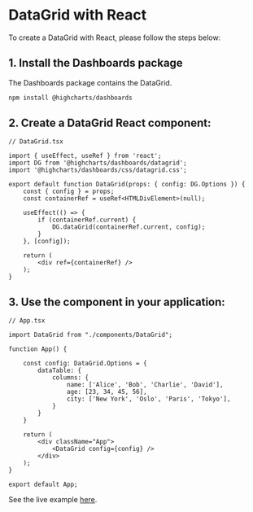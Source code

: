 DataGrid with React
===

To create a DataGrid with React, please follow the steps below:

## 1. Install the Dashboards package
The Dashboards package contains the DataGrid.
```bash
npm install @highcharts/dashboards
````

## 2. Create a DataGrid React component:

```tsx
// DataGrid.tsx

import { useEffect, useRef } from 'react';
import DG from '@highcharts/dashboards/datagrid';
import '@highcharts/dashboards/css/datagrid.css';

export default function DataGrid(props: { config: DG.Options }) {
    const { config } = props;
    const containerRef = useRef<HTMLDivElement>(null);

    useEffect(() => {
        if (containerRef.current) {
            DG.dataGrid(containerRef.current, config);
        }
    }, [config]);

    return (
        <div ref={containerRef} />
    );
}
```

## 3. Use the component in your application:
```tsx
// App.tsx

import DataGrid from "./components/DataGrid";

function App() {

    const config: DataGrid.Options = {
        dataTable: {
            columns: {
                name: ['Alice', 'Bob', 'Charlie', 'David'],
                age: [23, 34, 45, 56],
                city: ['New York', 'Oslo', 'Paris', 'Tokyo'],
            }
        }
    }

    return (
        <div className="App">
            <DataGrid config={config} />
        </div>
    );
}

export default App;
```

See the live example [here](https://stackblitz.com/edit/highcharts-datagrid-react-ts?file=src%2FApp.tsx,src%2Fcomponents%2FDataGrid.tsx).
